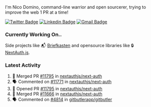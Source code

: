 
I'm Nico Domino, command-line warrior and open sourcerer, trying to improve the web 1 PR at a time!

[![Twitter Badge](https://img.shields.io/badge/-@ndom91-1ca0f1?style=flat-square&labelColor=1ca0f1&logo=twitter&logoColor=white&link=https://twitter.com/ndom91)](https://twitter.com/ndom91) [![Linkedin Badge](https://img.shields.io/badge/-ndom91-blue?style=flat-square&logo=Linkedin&logoColor=white&link=https://www.linkedin.com/in/ndom91/)](https://www.linkedin.com/in/ndom91/) [![Gmail Badge](https://img.shields.io/badge/-yo@ndo.dev-c14438?style=flat-square&logo=mail.ru&logoColor=white&link=mailto:yo@ndo.dev)](mailto:yo@ndo.dev)

### Currently Working On..

Side projects like 📬 [Briefkasten](https://briefkastenhq.com) and opensource libraries like 🔒 [NextAuth.js](https://github.com/nextauthjs/next-auth).

<!--START_SECTION_PROFILE_VIEWS:readme-info-->
<!--END_SECTION_PROFILE_VIEWS:readme-info-->

<!--START_SECTION_DAILY_COMMIT:readme-info-->
<!--END_SECTION_DAILY_COMMIT:readme-info-->

<!--START_SECTION_WEEKLY_COMMIT:readme-info-->
<!--END_SECTION_WEEKLY_COMMIT:readme-info-->

### Latest Activity

<!--START_SECTION:activity-->
1. 🎉 Merged PR [#11795](https://github.com/nextauthjs/next-auth/pull/11795) in [nextauthjs/next-auth](https://github.com/nextauthjs/next-auth)
2. 🗣 Commented on [#11771](https://github.com/nextauthjs/next-auth/pull/11771#issuecomment-2336629163) in [nextauthjs/next-auth](https://github.com/nextauthjs/next-auth)
3. 💪 Opened PR [#11795](https://github.com/nextauthjs/next-auth/pull/11795) in [nextauthjs/next-auth](https://github.com/nextauthjs/next-auth)
4. 🎉 Merged PR [#11666](https://github.com/nextauthjs/next-auth/pull/11666) in [nextauthjs/next-auth](https://github.com/nextauthjs/next-auth)
5. 🗣 Commented on [#4814](https://github.com/gitbutlerapp/gitbutler/pull/4814#issuecomment-2336402367) in [gitbutlerapp/gitbutler](https://github.com/gitbutlerapp/gitbutler)
<!--END_SECTION:activity-->
